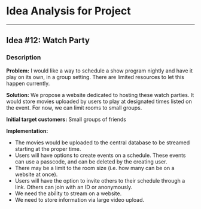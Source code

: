 # Idea Analysis for Project
***

## Idea #12: Watch Party

### Description
**Problem:**
I would like a way to schedule a show program nightly and have it play on its own, in a group setting. There are limited resources to let this happen currently.

**Solution:** 
We propose a website dedicated to hosting these watch parties. It would store movies uploaded by users to play at designated times listed on the event. For now, we can limit rooms to small groups.

**Initial target customers:**
Small groups of friends

**Implementation:**
- The movies would be uploaded to the central database to be streamed starting at the proper time.
- Users will have options to create events on a schedule. These events can use a passcode, and can be deleted by the creating user.
- There may be a limit to the room size (i.e. how many can be on a website at once).
- Users will have the option to invite others to their schedule through a link. Others can join with an ID or anonymously.
- We need the ability to stream on a website.
- We need to store information via large video upload.
